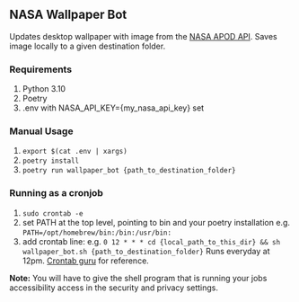 ## NASA Wallpaper Bot

Updates desktop wallpaper with image from the [NASA APOD API](https://api.nasa.gov/). Saves image locally to a given destination folder.

### Requirements
1. Python 3.10
2. Poetry
3. .env with NASA_API_KEY={my_nasa_api_key} set

### Manual Usage
1. `export $(cat .env | xargs)`
2. `poetry install`
3. `poetry run wallpaper_bot {path_to_destination_folder}`

### Running as a cronjob
1. `sudo crontab -e`
2. set PATH at the top level, pointing to bin and your poetry installation e.g. `PATH=/opt/homebrew/bin:/bin:/usr/bin:`
3. add crontab line:
    e.g. `0 12 * * * cd {local_path_to_this_dir} && sh wallpaper_bot.sh {path_to_destination_folder}` Runs everyday at 12pm. [Crontab guru](https://crontab.guru/) for reference.

**Note:** You will have to give the shell program that is running your jobs accessibility access in the security and privacy settings.   


